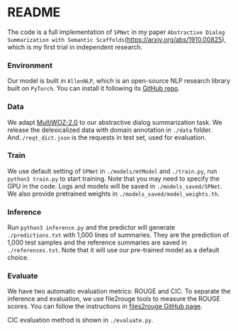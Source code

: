 # README

The code is a full implementation of `SPNet` in my paper `Abstractive Dialog Summarization with Semantic Scaffolds`(https://arxiv.org/abs/1910.00825), which is my first trial in independent research.


### Environment

Our model is built in `AllenNLP`, which is an open-source NLP research library built on `PyTorch`. You can install it following its [GitHub repo](https://github.com/allenai/allennlp).



### Data

We adapt [MultiWOZ-2.0](https://github.com/budzianowski/multiwoz) to our abstractive dialog summarization task. We release the delexicalized data with domain annotation in `./data` folder. And`./reqt_dict.json` is the requests in test set, used for evaluation.



### Train

We use default setting of `SPNet` in `./models/mtModel` and `./train.py`, run `python3 train.py` to start training. Note that you may need to specify the GPU in the code. Logs and models will be saved in `./models_saved/SPNet`. We also provide pretrained weights in `./models_saved/model_weights.th`. 



### Inference

Run `python3 inference.py` and the predictor will generate `./predictions.txt` with 1,000 lines of summaries. They are the prediction of 1,000 test samples and the reference summaries are saved in `./references.txt`. Note that it will use our pre-trained model as a default choice.



### Evaluate

We have two automatic evaluation metrics: ROUGE and CIC. To separate the inference and evaluation, we use file2rouge tools to measure the ROUGE scores. You can follow the instructions in [files2rouge GitHub page](https://github.com/pltrdy/files2rouge).

CIC evaluation method is shown in `./evaluate.py`.


